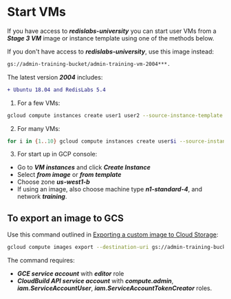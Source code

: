 # Start VMs

If you have access to ***redislabs-university*** you can start user VMs from a ***Stage 3 VM*** image or instance template using one of the methods below.

If you don't have access to ***redislabs-university***, use this image instead:

```bash
gs://admin-training-bucket/admin-training-vm-2004***.
```

The latest version ***2004*** includes:
```diff
+ Ubuntu 18.04 and RedisLabs 5.4
```

1. For a few VMs:

```bash
gcloud compute instances create user1 user2 --source-instance-template admin-training-3 --zone=us-west1-b
```

2. For many VMs:

```bash
for i in {1..10} gcloud compute instances create user$i --source-instance-template admin-training-3 --zone=us-west1-b
```

3. For start up in GCP console:
- Go to ***VM instances*** and click ***Create Instance***
- Select ***from image*** or ***from template***
- Choose zone ***us-west1-b***
- If using an image, also choose machine type ***n1-standard-4***, and network ***training***.

## To export an image to GCS

Use this command outlined in [Exporting a custom image to Cloud Storage](https://cloud.google.com/compute/docs/images/export-image):

```bash
gcloud compute images export --destination-uri gs://admin-training-bucket/admin-training-vm-2004 --image admin-training-3
```

The command requires:
- ***GCE service account*** with ***editor*** role
- ***CloudBuild API service account*** with ***compute.admin***, ***iam.ServiceAccountUser***,  ***iam.ServiceAccountTokenCreator*** roles.
